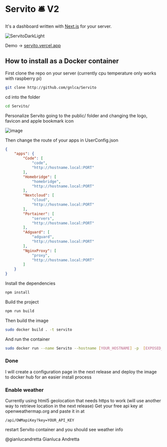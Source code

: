 # Servito 🛎 V2

It's a dashboard written with [Next.js](https://nextjs.org/) for your server.


![ServitoDarkLight](https://user-images.githubusercontent.com/25036072/120935372-c130e080-c702-11eb-9716-3a9adfe5fa51.png)

Demo → [servito.vercel.app](http://servito.vercel.app)


## How to install as a Docker container

First clone the repo on your server (currently cpu temperature only works with raspberry pi)
```bash
git clone http://github.com/gnlca/Servito
```
cd into the folder 
```bash
cd Servito/
```
Personalize Servito going to the public/ folder and changing the logo, favicon and apple bookmark icon

![image](https://user-images.githubusercontent.com/25036072/121042115-a9fdfb80-c7b3-11eb-90a5-6585988ff485.png)


Then change the route of your apps in UserConfig.json
```json
{
    "apps": {
        "Code": [
            "code",
            "http://hostname.local:PORT"
        ],
        "Homebridge": [
            "homebridge",
            "http://hostname.local:PORT"
        ],
        "Nextcloud": [
            "cloud",
            "http://hostname.local:PORT"
        ],
        "Portainer": [
            "servers",
            "http://hostname.local:PORT"
        ],
        "Adguard": [
            "adguard",
            "http://hostname.local:PORT"
        ],
        "NginxProxy": [
            "proxy",
            "http://hostname.local:PORT"
        ]
    }
}
```


Install the dependencies
```bash
npm install
```
Build the project
```bash
npm run build
```
Then build the image 
```bash
sudo docker build . -t servito
```
And run the container
```bash
sudo docker run --name Servito --hostname [YOUR_HOSTNAME] -p  [EXPOSED_PORT]:3000 servito
```
### Done
I will create a configuration page in the next release and deploy the image to docker hub for an easier install process

### Enable weather 
Currently using html5 geolocation that needs https to work (will use another way to retrieve location in the next release)
Get your free api key at openweathermap.org and paste it in at
```
/api/OWMapiKey?key=YOUR_API_KEY
```
restart Servito container and you should see weather info


@gianlucandretta Gianluca Andretta

